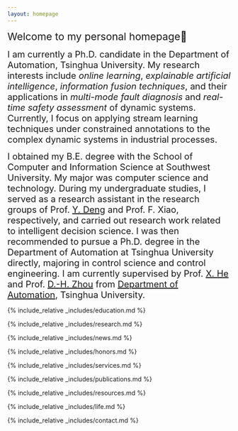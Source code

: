 ```yaml
---
layout: homepage
---
```


<link rel="apple-touch-icon" sizes="180x180" href="/apple-touch-icon.png">
<link rel="icon" type="image/png" sizes="32x32" href="/favicon-32x32.png">
<link rel="icon" type="image/png" sizes="16x16" href="/favicon-16x16.png">
<link rel="manifest" href="/site.webmanifest">

<span style="font-size: 23px;">Welcome to my personal homepage👋</span>

<span style="font-size: 20px;">I am currently a Ph.D. candidate in the Department of Automation, Tsinghua University. My research interests include *online learning*, *explainable artificial intelligence*, *information fusion techniques*, and their applications in *multi-mode fault diagnosis* and *real-time safety assessment* of dynamic systems. Currently, I focus on applying stream learning techniques under constrained annotations to the complex dynamic systems in industrial processes.</span>

<span style="font-size: 20px;">
    I obtained my B.E. degree with the School of Computer and Information Science at Southwest University. My major was computer science and technology. During my undergraduate studies, I served as a research assistant in the research groups of Prof. <a href="https://scholar.google.com/citations?user=Zuhod6sAAAAJ&hl=zh-CN&oi=ao">Y. Deng</a> and Prof. F. Xiao, respectively, and carried out research work related to intelligent decision science. I was then recommended to pursue a Ph.D. degree in the Department of Automation at Tsinghua University directly, majoring in control science and control engineering. I am currently supervised by Prof. <a href="https://www.au.tsinghua.edu.cn/info/1092/1527.htm">X. He</a> and Prof. <a href="https://www.au.tsinghua.edu.cn/info/1110/1582.htm">D.-H. Zhou</a> from <a href="https://www.au.tsinghua.edu.cn/index.htm">Department of Automation</a>, Tsinghua University.
</span>


{% include_relative _includes/education.md %}

{% include_relative _includes/research.md %}

{% include_relative _includes/news.md %}

{% include_relative _includes/honors.md %}

{% include_relative _includes/services.md %}

{% include_relative _includes/publications.md %}

{% include_relative _includes/resources.md %}

{% include_relative _includes/life.md %}

{% include_relative _includes/contact.md %}

<script type='text/javascript' id='clustrmaps' src='//cdn.clustrmaps.com/map_v2.js?cl=ffffff&w=227&t=tt&d=LGj6RE6LhpFSSVGleEqnCwQSYhx0OfZ_k_oaTnm3L_g&cmn=cc3a5d&cmo=8a53ff'></script>